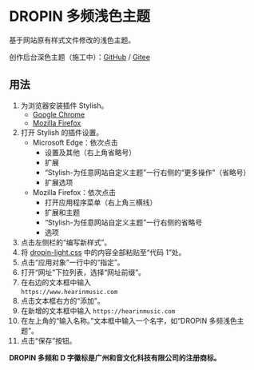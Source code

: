 # DROPIN 多频浅色主题

基于网站原有样式文件修改的浅色主题。

创作后台深色主题（施工中）：[GitHub](https://github.com/xris1658/dropin-creator-dark) / [Gitee](https://gitee.com/xris1658/dropin-creator-dark)

## 用法
1. 为浏览器安装插件 Stylish。
    - [Google Chrome](https://chrome.google.com/webstore/detail/fjnbnpbmkenffdnngjfgmeleoegfcffe)
    - [Mozilla Firefox](https://addons.mozilla.org/zh-CN/firefox/addon/stylish)
1. 打开 Stylish 的插件设置。
    - Microsoft Edge：依次点击
        - 设置及其他（右上角省略号）
        - 扩展
        - “Stylish-为任意网站自定义主题”一行右侧的“更多操作”（省略号）
        - 扩展选项
    - Mozilla Firefox：依次点击
        - 打开应用程序菜单（右上角三横线）
        - 扩展和主题
        - “Stylish-为任意网站自定义主题”一行右侧的省略号
        - 选项
1. 点击左侧栏的“编写新样式”。
1. 将 [dropin-light.css](./dropin-light.css) 中的内容全部粘贴至“代码 1”处。
1. 点击“应用对象”一行中的“指定”。
1. 打开“网址”下拉列表，选择“网址前缀”。
1. 在右边的文本框中输入  
    `https://www.hearinmusic.com`
1. 点击文本框右方的“添加”。
1. 在新增的文本框中输入
    `https://hearinmusic.com`
1. 在左上角的“输入名称。”文本框中输入一个名字，如“DROPIN 多频浅色主题”。
1. 点击“保存”按钮。

**DROPIN 多频和 D 字徽标是广州和音文化科技有限公司的注册商标。**